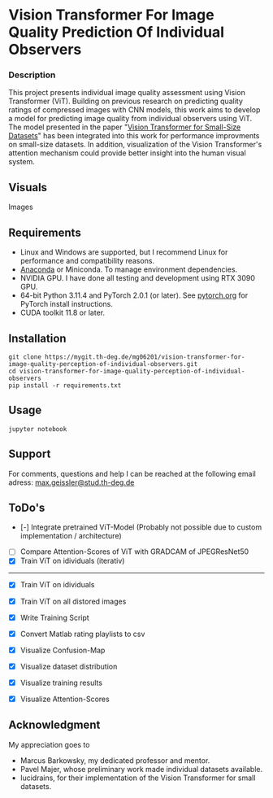 # Vision Transformer For Image Quality Prediction Of Individual Observers

### Description
This project presents individual image quality assessment using Vision Transformer (ViT). Building on previous research on predicting quality ratings of compressed images with CNN models, this work aims to develop a model for predicting image quality from individual observers using ViT. The model presented in the paper "[Vision Transformer for Small-Size Datasets](https://arxiv.org/abs/2112.13492)" has been integrated into this work for performance improvments on small-size datasets. In addition, visualization of the Vision Transformer's attention mechanism could provide better insight into the human visual system.

## Visuals
Images

## Requirements
- Linux and Windows are supported, but I recommend Linux for performance and compatibility reasons.
- [Anaconda](https://www.anaconda.com/download) or Miniconda. To manage environment dependencies.
- NVIDIA GPU. I have done all testing and development using RTX 3090 GPU.
- 64-bit Python 3.11.4 and PyTorch 2.0.1 (or later). See [pytorch.org](https://pytorch.org) for PyTorch install instructions.
- CUDA toolkit 11.8 or later.

## Installation
```
git clone https://mygit.th-deg.de/mg06201/vision-transformer-for-image-quality-perception-of-individual-observers.git
cd vision-transformer-for-image-quality-perception-of-individual-observers
pip install -r requirements.txt
```

## Usage
```
jupyter notebook
```

## Support
For comments, questions and help I can be reached at the following email adress: max.geissler@stud.th-deg.de

## ToDo's
- [-] Integrate pretrained ViT-Model (Probably not possible due to custom implementation / architecture)
- [ ] Compare Attention-Scores of ViT with GRADCAM of JPEGResNet50
- [x] Train ViT on idividuals (iterativ)

***
- [x] Train ViT on idividuals
- [x] Train ViT on all distored images
- [x] Write Training Script
- [x] Convert Matlab rating playlists to csv
- [x] Visualize Confusion-Map
- [x] Visualize dataset distribution
- [x] Visualize training results
- [x] Visualize Attention-Scores


## Acknowledgment
My appreciation goes to
- Marcus Barkowsky, my dedicated professor and mentor.
- Pavel Majer, whose preliminary work made individual datasets available.
- lucidrains, for their implementation of the Vision Transformer for small datasets.
